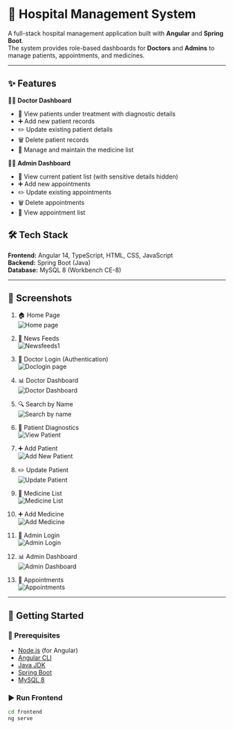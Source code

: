 # 🏥 Hospital Management System  

A full-stack hospital management application built with **Angular** and **Spring Boot**.  
The system provides role-based dashboards for **Doctors** and **Admins** to manage patients, appointments, and medicines.  

---

## ✨ Features  

👨‍⚕️ **Doctor Dashboard**  
- 👀 View patients under treatment with diagnostic details  
- ➕ Add new patient records  
- ✏️ Update existing patient details  
- 🗑️ Delete patient records  
- 💊 Manage and maintain the medicine list  

🧑‍💼 **Admin Dashboard**  
- 👀 View current patient list (with sensitive details hidden)  
- ➕ Add new appointments  
- ✏️ Update existing appointments  
- 🗑️ Delete appointments  
- 👀 View appointment list  

## 🛠️ Tech Stack  

**Frontend:** Angular 14, TypeScript, HTML, CSS, JavaScript  
**Backend:** Spring Boot (Java)  
**Database:** MySQL 8 (Workbench CE-8)  

---

## 📸 Screenshots  

1. 🏠 Home Page  
   ![Home page](https://user-images.githubusercontent.com/27400082/185591948-646bd11f-3bd0-4a44-ad5b-e0ae3add82d6.JPG)  

2. 📰 News Feeds  
   ![Newsfeeds1](https://user-images.githubusercontent.com/27400082/185595973-3b879ac5-8b0c-47f9-88a7-e616b1cc4824.JPG)  

3. 🔑 Doctor Login (Authentication)  
   ![Doclogin page](https://user-images.githubusercontent.com/27400082/185596164-54e22664-a9ed-47d0-a466-c7f14147324d.JPG)  

4. 📊 Doctor Dashboard  
   ![Doctor Dashboard](https://user-images.githubusercontent.com/27400082/185596304-2fdf38c7-b56f-490d-a17d-07d48d5aeed8.JPG)  

5. 🔍 Search by Name  
   ![Search by name](https://user-images.githubusercontent.com/27400082/185596480-5f990e65-bbbd-44db-988c-7445a7c6da1d.JPG)  

6. 🧾 Patient Diagnostics  
   ![View Patient](https://user-images.githubusercontent.com/27400082/185596650-a0456bad-82b5-423b-b2cb-a70009d28fbd.JPG)  

7. ➕ Add Patient  
   ![Add New Patient](https://user-images.githubusercontent.com/27400082/185597082-01dc90fa-079b-491b-a602-72a2c8ddc6d3.JPG)  

8. ✏️ Update Patient  
   ![Update Patient](https://user-images.githubusercontent.com/27400082/185596743-f11c59f7-e1aa-4f99-b517-2963b53977c8.JPG)  

9. 💊 Medicine List  
   ![Medicine List](https://user-images.githubusercontent.com/27400082/185596877-dcee6f7a-5fe7-4dc5-bf5e-5e1eba7ad96b.JPG)  

10. ➕ Add Medicine  
    ![Add Medicine](https://user-images.githubusercontent.com/27400082/185597201-396c31b8-20f8-4caf-9ea9-4ba43e143daa.JPG)  

11. 🔑 Admin Login  
    ![Admin Login](https://user-images.githubusercontent.com/27400082/185597341-bed9ca37-0a27-4709-9e97-06f217b65b24.JPG)  

12. 📊 Admin Dashboard  
    ![Admin Dashboard](https://user-images.githubusercontent.com/27400082/185597407-8a982dba-0724-42d7-8837-118ad7a2c704.JPG)  

13. 📅 Appointments  
    ![Appointments](https://user-images.githubusercontent.com/27400082/185597534-5e430d89-4cb5-47a3-b523-058a5aebdeca.JPG)  

---

## 🚀 Getting Started  

### 📌 Prerequisites  
- [Node.js](https://nodejs.org/) (for Angular)  
- [Angular CLI](https://angular.io/cli)  
- [Java JDK](https://www.oracle.com/java/)  
- [Spring Boot](https://spring.io/projects/spring-boot)  
- [MySQL 8](https://dev.mysql.com/downloads/mysql/)  

### ▶️ Run Frontend  
```bash
cd frontend
ng serve

